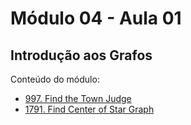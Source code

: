 # Módulo 04 - Aula 01
## Introdução aos Grafos

Conteúdo do módulo:
- [997. Find the Town Judge](https://leetcode.com/problems/find-the-town-judge/solutions/6039069/you-don-t-need-graphs/)
- [1791. Find Center of Star Graph](https://leetcode.com/problems/find-center-of-star-graph/solutions/6039077/the-core-always-have-more-than-1-connection/)